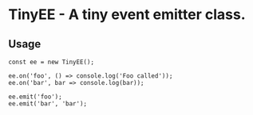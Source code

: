# TinyEE - A tiny event emitter class.

## Usage
```
const ee = new TinyEE();

ee.on('foo', () => console.log('Foo called'));
ee.on('bar', bar => console.log(bar));

ee.emit('foo');
ee.emit('bar', 'bar');
```
